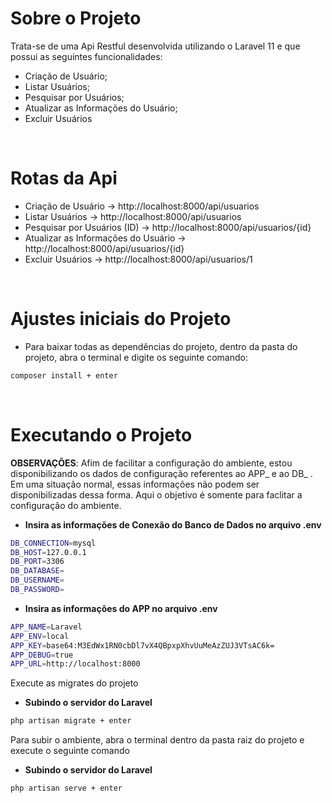 # Sobre o Projeto

Trata-se de uma Api Restful desenvolvida utilizando o Laravel 11 e que possui as seguintes funcionalidades:

- Criação de Usuário;
- Listar Usuários;
- Pesquisar por Usuários;
- Atualizar as Informações do Usuário;
- Excluir Usuários

<br>

# Rotas da Api
- Criação de Usuário -> http://localhost:8000/api/usuarios
- Listar Usuários -> http://localhost:8000/api/usuarios
- Pesquisar por Usuários (ID) -> http://localhost:8000/api/usuarios/{id}
- Atualizar as Informações do Usuário -> http://localhost:8000/api/usuarios/{id}
- Excluir Usuários -> http://localhost:8000/api/usuarios/1

<br>

# Ajustes iniciais do Projeto
- Para baixar todas as dependências do projeto, dentro da pasta do projeto, abra o terminal e digite os seguinte comando:
```bash
composer install + enter
```

<br>

# Executando o Projeto

**OBSERVAÇÕES**: Afim de facilitar a configuração do ambiente, estou disponibilizando os dados de configuração referentes ao APP_ e ao DB_ . 
Em uma situação normal, essas informações não podem ser disponibilizadas dessa forma. Aqui o objetivo é somente para faclitar a configuração do ambiente.

- **Insira as informações de Conexão do Banco de Dados no arquivo .env**
```bash
DB_CONNECTION=mysql
DB_HOST=127.0.0.1
DB_PORT=3306
DB_DATABASE=
DB_USERNAME=
DB_PASSWORD=
```
- **Insira as informações do APP no arquivo .env**
```bash
APP_NAME=Laravel
APP_ENV=local
APP_KEY=base64:M3EdWx1RN0cbDl7vX4QBpxpXhvUuMeAzZUJ3VTsAC6k=
APP_DEBUG=true
APP_URL=http://localhost:8000
```
Execute as migrates do projeto
- **Subindo o servidor do Laravel**
```bash
php artisan migrate + enter
```

Para subir o ambiente, abra o terminal dentro da pasta raiz do projeto e execute o seguinte comando
- **Subindo o servidor do Laravel**
```bash
php artisan serve + enter
```

<br>